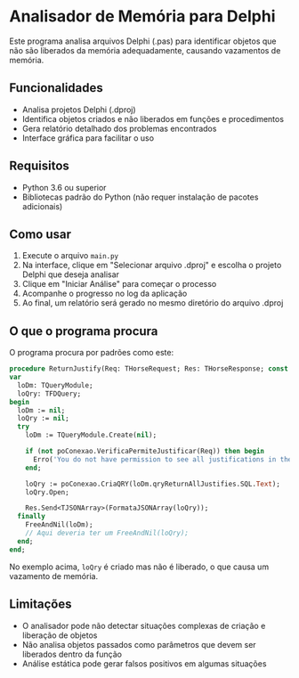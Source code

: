 # Analisador de Memória para Delphi

Este programa analisa arquivos Delphi (.pas) para identificar objetos que não são liberados da memória adequadamente, causando vazamentos de memória.

## Funcionalidades

- Analisa projetos Delphi (.dproj)
- Identifica objetos criados e não liberados em funções e procedimentos
- Gera relatório detalhado dos problemas encontrados
- Interface gráfica para facilitar o uso

## Requisitos

- Python 3.6 ou superior
- Bibliotecas padrão do Python (não requer instalação de pacotes adicionais)

## Como usar

1. Execute o arquivo `main.py`
2. Na interface, clique em "Selecionar arquivo .dproj" e escolha o projeto Delphi que deseja analisar
3. Clique em "Iniciar Análise" para começar o processo
4. Acompanhe o progresso no log da aplicação
5. Ao final, um relatório será gerado no mesmo diretório do arquivo .dproj

## O que o programa procura

O programa procura por padrões como este:

```pascal
procedure ReturnJustify(Req: THorseRequest; Res: THorseResponse; const poConexao: TdmConexao);
var
  loDm: TQueryModule;
  loQry: TFDQuery;
begin
  loDm := nil;
  loQry := nil;
  try
    loDm := TQueryModule.Create(nil);

    if (not poConexao.VerificaPermiteJustificar(Req)) then begin
      Erro('You do not have permission to see all justifications in the system');
    end;

    loQry := poConexao.CriaQRY(loDm.qryReturnAllJustifies.SQL.Text);
    loQry.Open;

    Res.Send<TJSONArray>(FormataJSONArray(loQry));
  finally
    FreeAndNil(loDm);
    // Aqui deveria ter um FreeAndNil(loQry);
  end;
end;
```

No exemplo acima, `loQry` é criado mas não é liberado, o que causa um vazamento de memória.

## Limitações

- O analisador pode não detectar situações complexas de criação e liberação de objetos
- Não analisa objetos passados como parâmetros que devem ser liberados dentro da função
- Análise estática pode gerar falsos positivos em algumas situações 